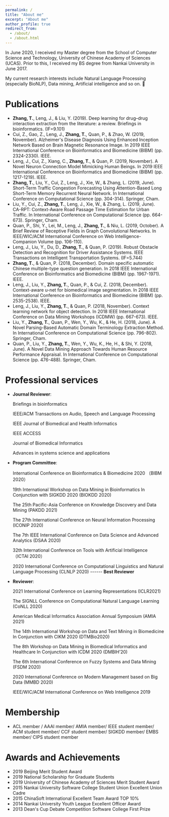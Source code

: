 ```yaml
---
permalink: /
title: "About me"
excerpt: "About me"
author_profile: true
redirect_from: 
  - /about/
  - /about.html
---
```


In June 2020, I received my Master degree from the School of Computer Science and Technology, University of Chinese Academy of Sciences (UCAS). Prior to this, I received my BS degree from Nankai University in June 2017.

My current research interests include Natural Language Processing (especially BioNLP), Data mining, Artificial intelligence and so on. 🎉


# Publications

- **Zhang, T.**, Leng, J., & Liu, Y. (2019). Deep learning for drug–drug interaction extraction from the literature: a review. Briefings in bioinformatics. (IF=9.101)
- Cui, Z., Gao, Z., Leng, J., **Zhang, T.**, Quan, P., & Zhao, W. (2019, November). Alzheimer's Disease Diagnosis Using Enhanced Inception Network Based on Brain Magnetic Resonance Image. In 2019 IEEE International Conference on Bioinformatics and Biomedicine (BIBM) (pp. 2324-2330). IEEE.
- Leng, J., Cui, Z., Xiang, C., **Zhang, T.**, & Quan, P. (2019, November). A Novel Neuron Connection Model Mimicking Human Beings. In 2019 IEEE International Conference on Bioinformatics and Biomedicine (BIBM) (pp. 1217-1219). IEEE.
- **Zhang, T.**, Liu, Y., Cui, Z., Leng, J., Xie, W., & Zhang, L. (2019, June). Short-Term Traffic Congestion Forecasting Using Attention-Based Long Short-Term Memory Recurrent Neural Network. In International Conference on Computational Science (pp. 304-314). Springer, Cham.
- Liu, Y., Cui, Z., **Zhang, T.**, Leng, J., Xie, W., & Zhang, L. (2019, June). CA-RPT: Context-Aware Road Passage Time Estimation for Urban Traffic. In International Conference on Computational Science (pp. 664-673). Springer, Cham.
- Quan, P., Shi, Y., Lei, M., Leng, J., **Zhang, T.**, & Niu, L. (2019, October). A Brief Review of Receptive Fields in Graph Convolutional Networks. In IEEE/WIC/ACM International Conference on Web Intelligence-Companion Volume (pp. 106-110).
- Leng, J., Liu, Y., Du, D., **Zhang, T.**, & Quan, P. (2019). Robust Obstacle Detection and Recognition for Driver Assistance Systems. IEEE Transactions on Intelligent Transportation Systems. (IF=5.744)
- **Zhang, T.**, & Quan, P. (2018, December). Domain specific automatic Chinese multiple-type question generation. In 2018 IEEE International Conference on Bioinformatics and Biomedicine (BIBM) (pp. 1967-1971). IEEE.
- Leng, J., Liu, Y., **Zhang, T.**, Quan, P., & Cui, Z. (2018, December). Context-aware u-net for biomedical image segmentation. In 2018 IEEE International Conference on Bioinformatics and Biomedicine (BIBM) (pp. 2535-2538). IEEE.
- Leng, J., Liu, Y., **Zhang, T.**, & Quan, P. (2018, November). Context learning network for object detection. In 2018 IEEE International Conference on Data Mining Workshops (ICDMW) (pp. 667-673). IEEE.
- Liu, Y., **Zhang, T.**, Quan, P., Wen, Y., Wu, K., & He, H. (2018, June). A Novel Parsing-Based Automatic Domain Terminology Extraction Method. In International Conference on Computational Science (pp. 796-802). Springer, Cham.
- Quan, P., Liu, Y., **Zhang, T.**, Wen, Y., Wu, K., He, H., & Shi, Y. (2018, June). A Novel Data Mining Approach Towards Human Resource Performance Appraisal. In International Conference on Computational Science (pp. 476-488). Springer, Cham.



# Professional services
- **Journal Reviewer**:

  Briefings in bioinformatics
  
  IEEE/ACM Transactions on Audio, Speech and Language Processing

  IEEE Journal of Biomedical and Health Informatics 

  IEEE ACCESS
  
  Journal of Biomedical Informatics

  Advances in systems science and applications

- **Program Committee**:

  International Conference on Bioinformatics & Biomedicine 2020 （BIBM 2020）
  
  19th International Workshop on Data Mining in Bioinformatics In Conjunction with SIGKDD 2020 (BIOKDD 2020)
  
  The 25th Pacific-Asia Conference on Knowledge Discovery and Data Mining (PAKDD 2021)
  
  The 27th International Conference on Neural Information Processing (ICONIP 2020)
    
  The 7th IEEE International Conference on Data Science and Advanced Analytics (DSAA 2020)
  
  32th International Conference on Tools with Artificial Intelligence （ICTAI 2020）
  
  2020 International Conference on Computational Linguistics and Natural Language Processing (CLNLP 2020)  ------  **Best Reviewer**

- **Reviewer**:

  2021 International Conference on Learning Representations (ICLR2021)
  
  The SIGNLL Conference on Computational Natural Language Learning (CoNLL 2020)
  
  American Medical Informatics Association Annual Symposium (AMIA 2021)
  
  The 14th International Workshop on Data and Text Mining in Biomedicine In Conjunction with CIKM 2020 (DTMBio2020)
  
  The 8th Workshop on Data Mining in Biomedical Informatics and Healthcare In Conjunction with ICDM 2020 (DMBIH’20) 
  
  The 6th International Conference on Fuzzy Systems and Data Mining (FSDM 2020)

  2020 International Conference on Modern Management based on Big Data (MMBD 2020)

  IEEE/WIC/ACM International Conference on Web Intelligence 2019

# Membership
- ACL member / AAAI member/ AMIA member/ IEEE student member/ ACM student member/ CCF student member/ SIGKDD member/ EMBS member/ CIPS student member

# Awards and Achievements
- 2019 Beijing Merit Student Award
- 2019 National Scholarship for Graduate Students
- 2019 University of Chinese Academy of Sciences Merit Student Award
-	2015 Nankai University Software College Student Union Excellent Union Cadre
-	2015 ChinaSoft International Excellent Team Award TOP 10% 
-	2014 Nankai University Youth League Excellent Officer Award
-	2013 Dean's Cup Debate Competition Software College First Prize

